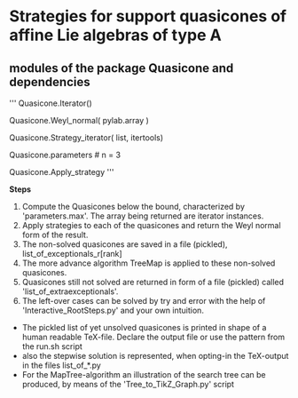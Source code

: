 # Strategies for support quasicones of affine Lie algebras of type A

## modules of the package Quasicone and dependencies

'''
Quasicone.Iterator()

Quasicone.Weyl_normal( pylab.array )

Quasicone.Strategy_iterator( list, itertools)

Quasicone.parameters # n = 3

Quasicone.Apply_strategy
'''

**Steps**

1. Compute the Quasicones below the bound, characterized by 'parameters.max'. The array being returned are iterator instances.
2. Apply strategies to each of the quasicones and return the Weyl normal form of the result.
3. The non-solved quasicones are saved in a file (pickled), list_of_exceptionals_r[rank]
4. The more advance algorithm TreeMap is applied to these non-solved quasicones.
5. Quasicones still not solved are returned in form of a file (pickled) called 'list_of_extraexceptionals'.
6. The left-over cases can be solved by try and error with the help of 'Interactive_RootSteps.py' and your own intuition.

- The pickled list of yet unsolved quasicones is printed in shape of a human readable TeX-file. Declare the output file or use the pattern from the run.sh script
- also the stepwise solution is represented, when opting-in the TeX-output in the files list_of_*.py
- For the MapTree-algorithm an illustration of the search tree can be produced, by means of the 'Tree_to_TikZ_Graph.py' script
